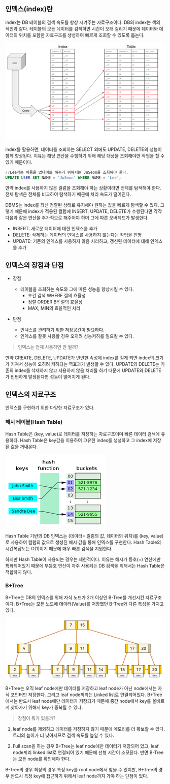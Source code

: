 ## 인덱스(index)란 

index는 DB 테이블의 검색 속도를 향상 시켜주는 자료구조이다. DB의 index는 책의 색인과 같다. 테이블의 모든 데이터를 검색하면 시간이 오래 걸리기 때문에 데이터와 데이터의 위치를 포함한 자료구조를 생성하여 빠르게 조회할 수 있도록 돕는다.

![img](https://github.com/dilmah0203/TIL/blob/main/Image/Index.png)

index를 활용하면, 데이터를 조회하는 SELECT 외에도 UPDATE, DELETE의 성능이 함께 향상된다. 이유는 해당 연산을 수행하기 위해 해당 대상을 조회해야만 작업을 할 수 있기 때문이다.

```sql
//Lee라는 이름을 업데이트 해주기 위해서는 JuSeon을 조회해야 한다.
UPDATE USER SET NAME = 'JuSeon' WHERE NAME = 'Lee';
```

만약 index를 사용하지 않은 컬럼을 조회해야 하는 상황이라면 전체를 탐색해야 한다. 전체 탐색은 전체를 비교하여 탐색하기 때문에 처리 속도가 떨어진다.

DBMS는 index를 최신 정렬된 상태로 유지해야 원하는 값을 빠르게 탐색할 수 있다. 그렇기 때문에 index가 적용된 컬럼에 INSERT, UPDATE, DELETE가 수행된다면 각각 다음과 같은 연산을 추가적으로 해주어야 하며 그에 따른 오버헤드가 발생한다.

- INSERT: 새로운 데이터에 대한 인덱스를 추가
- DELETE: 삭제하는 데이터의 인덱스를 사용하지 않는다는 작업을 진행
- UPDATE: 기존의 인덱스를 사용하지 않음 처리하고, 갱신된 데이터에 대해 인덱스를 추가

## 인덱스의 장점과 단점

- 장점
  - 테이블을 조회하는 속도와 그에 따른 성능을 향상시킬 수 있다.
    - 조건 검색 WHERE 절의 효율성
    - 정렬 ORDER BY 절의 효율성
    - MAX, MIN의 효율적인 처리

- 단점
  - 인덱스를 관리하기 위한 저장공간이 필요하다.
  - 인덱스를 잘못 사용할 경우 오히려 성능저하를 일으킬 수 있다.

> 인덱스는 언제 사용하면 안 될까?

만약 CREATE, DELETE, UPDATE가 빈번한 속성에 index를 걸게 되면 index의 크기가 커져서 성능이 오히려 저하되는 역효과가 발생할 수 있다. UPDATE와 DELETE는 기존의 index를 삭제하지 않고 사용하지 않음 처리를 하기 때문에 UPDATE와 DELETE가 빈번하게 발생된다면 성능이 떨어지게 된다.

## 인덱스의 자료구조

인덱스를 구현하기 위한 다양한 자료구조가 있다.

### 해시 테이블(Hash Table)

Hash Table은 (key, value)로 데이터를 저장하는 자료구조이며 빠른 데이터 검색에 유용하다. Hash Table은 key값을 이용하여 고유한 index를 생성하고 그 index에 저장된 값을 꺼내온다.

![img2](https://github.com/dilmah0203/TIL/blob/main/Image/Hash%20Table.png)

Hash Table 기반의 DB 인덱스는 (데이터= 컬럼의 값, 데이터의 위치)를 (key, value)로 사용하여 컬럼의 값으로 생성된 해시 값을 통해 인덱스를 구현한다. Hash Table의 시간복잡도는 O(1)이기 때문에 매우 빠른 검색을 지원한다.

하지만 Hash Table이 사용되는 경우는 제한적이다. 이유는 해시가 등호(=) 연산에만 특화되어있기 때문에 부등호 연산이 자주 사용되는 DB 검색을 위해서는 Hash Table은 적합하지 않다.

### B+Tree

B+Tree는 DB의 인덱스를 위해 자식 노드가 2개 이상인 B-Tree를 개선시킨 자료구조이다. B+Tree는 모든 노드에 데이터(Value)를 저장했던 B-Tree와 다른 특성을 가지고 있다.

![img3](https://github.com/dilmah0203/TIL/blob/main/Image/B%2BTree.png)

B+Tree는 오직 leaf node에만 데이터를 저장하고 leaf node가 아닌 node에서는 자식 포인터만 저장한다. 그리고 leaf node끼리는 Linked list로 연결되어있다. B+Tree에서는 반드시 leaf node에만 데이터가 저장되기 때문에 중간 node에서 key를 올바르게 찾아가기 위해서 key가 중복될 수 있다. 

> 장점이 뭐가 있을까?

1. leaf node를 제외하고 데이터를 저장하지 않기 때문에 메모리를 더 확보할 수 있다. 트리의 높이가 더 낮아지므로 검색 속도를 높일 수 있다. 

2. Full scan을 하는 경우 B+Tree는 leaf node에만 데이터가 저장되어 있고, leaf node끼리 linked list로 연결되어 있기 때문에 선형 시간이 소모된다. 반면 B-Tree는 모든 node를 확인해야 한다. 

B-Tree의 경우 최상의 경우 특정 key를 root node에서 찾을 수 있지만, B+Tree의 경우 반드시 특정 key에 접근하기 위해서 leaf node까지 가야 하는 단점이 있다.  
